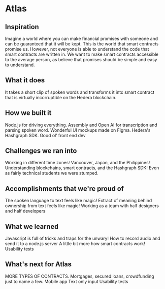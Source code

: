 # Atlas
## Inspiration
Imagine a world where you can make financial promises with someone and can be guaranteed that it will be kept. This is the world that smart contracts promise us. However, not everyone is able to understand the code that smart contracts are written in. We want to make smart contracts accessible to the average person, as believe that promises should be simple and easy to understand.

## What it does
It takes a short clip of spoken words and transforms it into smart contract that is virtually incorruptible on the Hedera blockchain.

## How we built it
Node.js for driving everything.
Assembly and Open AI for transcription and parsing spoken word.
Wonderful UI mockups made on Figma.
Hedera's Hashgraph SDK.
Good ol' front end dev

## Challenges we ran into
Working in different time zones! Vancouver, Japan, and the Philippines! 
Understanding blockchains, smart contracts, and the Hashgraph SDK! Even as fairly technical students we were stumped.

## Accomplishments that we're proud of
The spoken language to text feels like magic!
Extract of meaning behind ownership from text feels like magic!
Working as a team with half designers and half developers

## What we learned
Javascript is full of tricks and traps for the unwary!
How to record audio and send it to a node.js server
A little bit more how smart contracts work!
Usability tests

## What's next for Atlas
MORE TYPES OF CONTRACTS. Mortgages, secured loans, crowdfunding just to name a few.
Mobile app
Text only input
Usability tests

